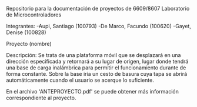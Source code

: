 Repositorio para la documentación de proyectos de
6609/8607 Laboratorio de Microcontroladores



Integrantes:
-Aupi, Santiago (100793)
-De Marco, Facundo (100620)
-Gayet, Denise (100828)

Proyecto (nombre) 


Descripción:
Se trata de una plataforma móvil que se desplazará en una dirección especificada y retornará a su lugar de origen, lugar donde tendrá una base de carga inalámbrica para permitir el funcionamiento durante de forma constante. Sobre la base iría un cesto de basura cuya tapa se abrirá automáticamente cuando el usuario se acerque lo suficiente.

En el archivo 'ANTEPROYECTO.pdf' se puede obtener más información correspondiente al proyecto.
